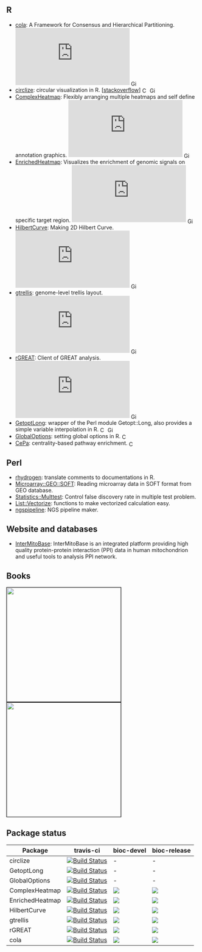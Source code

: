 <style>
li img {
    height: 16px;
    vertical-align: middle;
}
</style>


## R

- [cola](http://bioconductor.org/packages/devel/bioc/html/cola.html): A Framework for Consensus and Hierarchical Partitioning. [![bioc](http://mcube.nju.edu.cn/cgi-bin/zuguanggu/bioc_download.pl?package=cola)](https://bioconductor.org/packages/stats/bioc/cola/) [![GitHub stars](https://img.shields.io/github/stars/jokergoo/cola.svg?style=social&label=Star)]()
- [circlize](https://cran.r-project.org/web/packages/circlize/index.html): circular visualization in R. [[stackoverflow](http://stackoverflow.com/questions/tagged/circlize)] [![CRAN](https://cranlogs.r-pkg.org/badges/grand-total/circlize)](https://cran.r-project.org/web/packages/circlize/index.html) [![GitHub stars](https://img.shields.io/github/stars/jokergoo/circlize.svg?style=social&label=Star)]()
- [ComplexHeatmap](http://bioconductor.org/packages/devel/bioc/html/ComplexHeatmap.html): Flexibly arranging multiple heatmaps and self define annotation graphics. [![bioc](http://mcube.nju.edu.cn/cgi-bin/zuguanggu/bioc_download.pl?package=ComplexHeatmap)](https://bioconductor.org/packages/stats/bioc/ComplexHeatmap/) [![GitHub stars](https://img.shields.io/github/stars/jokergoo/ComplexHeatmap.svg?style=social&label=Star)]()
- [EnrichedHeatmap](http://bioconductor.org/packages/devel/bioc/html/EnrichedHeatmap.html): Visualizes the enrichment of genomic signals on specific target region. [![bioc](http://mcube.nju.edu.cn/cgi-bin/zuguanggu/bioc_download.pl?package=EnrichedHeatmap)](https://bioconductor.org/packages/stats/bioc/EnrichedHeatmap/) [![GitHub stars](https://img.shields.io/github/stars/jokergoo/EnrichedHeatmap.svg?style=social&label=Star)]()
- [HilbertCurve](http://bioconductor.org/packages/devel/bioc/html/HilbertCurve.html): Making 2D Hilbert Curve. [![bioc](http://mcube.nju.edu.cn/cgi-bin/zuguanggu/bioc_download.pl?package=HilbertCurve)](https://bioconductor.org/packages/stats/bioc/HilbertCurve/) [![GitHub stars](https://img.shields.io/github/stars/jokergoo/HilbertCurve.svg?style=social&label=Star)]()
- [gtrellis](http://bioconductor.org/packages/devel/bioc/html/gtrellis.html): genome-level trellis layout. [![bioc](http://mcube.nju.edu.cn/cgi-bin/zuguanggu/bioc_download.pl?package=gtrellis)](https://bioconductor.org/packages/stats/bioc/gtrellis/) [![GitHub stars](https://img.shields.io/github/stars/jokergoo/gtrellis.svg?style=social&label=Star)]()
- [rGREAT](http://bioconductor.org/packages/devel/bioc/html/rGREAT.html): Client of GREAT analysis. [![bioc](http://mcube.nju.edu.cn/cgi-bin/zuguanggu/bioc_download.pl?package=rGREAT)](https://bioconductor.org/packages/stats/bioc/rGREAT/) [![GitHub stars](https://img.shields.io/github/stars/jokergoo/rGREAT.svg?style=social&label=Star)]()
- [GetoptLong](https://cran.r-project.org/web/packages/GetoptLong/index.html): wrapper of the Perl module Getopt::Long, also provides a simple variable interpolation in R. [![CRAN](https://cranlogs.r-pkg.org/badges/grand-total/GetoptLong)](https://cran.r-project.org/web/packages/GetoptLong/index.html) [![GitHub stars](https://img.shields.io/github/stars/jokergoo/GetoptLong.svg?style=social&label=Star)]()
- [GlobalOptions](https://cran.r-project.org/web/packages/GlobalOptions/index.html): setting global options in R. [![CRAN](https://cranlogs.r-pkg.org/badges/grand-total/GlobalOptions)](https://cran.r-project.org/web/packages/GlobalOptions/index.html) 
- [CePa](https://cran.r-project.org/web/packages/CePa/index.html): centrality-based pathway enrichment. [![CRAN](https://cranlogs.r-pkg.org/badges/grand-total/CePa)](https://cran.r-project.org/web/packages/CePa/index.html) 


## Perl

- [rhydrogen](https://github.com/jokergoo/rhydrogen): translate comments to documentations in R.
- [Microarray::GEO::SOFT](https://metacpan.org/pod/Microarray::GEO::SOFT): Reading microarray data in SOFT format from GEO database.
- [Statistics::Multtest](https://metacpan.org/pod/Statistics::Multtest): Control false discovery rate in multiple test problem.
- [List::Vectorize](https://metacpan.org/pod/List::Vectorize): functions to make vectorized calculation easy.
- [ngspipeline](https://github.com/jokergoo/ngspipeline): NGS pipeline maker.

## Website and databases

- [InterMitoBase](http://mcube.nju.edu.cn/cgi-bin/intermitobase/home.pl): InterMitoBase is an integrated platform providing high quality protein-protein interaction (PPI) data in human mitochondrion and useful tools to analysis PPI network.

## Books

<img src="https://camo.githubusercontent.com/73dcce96d7f1efac8c644bfe56e7b1987d12d3fd/68747470733a2f2f6a6f6b6572676f6f2e6769746875622e696f2f636972636c697a655f626f6f6b2f626f6f6b2f696d616765732f636972636c697a655f636f7665722e6a7067" style="border:1px solid black; width:300px"/>
<img src="https://camo.githubusercontent.com/be2e172a000f3c8e661c1efaa85ed43f6e70c3b1/68747470733a2f2f6a6f6b6572676f6f2e6769746875622e696f2f436f6d706c6578486561746d61702d7265666572656e63652f626f6f6b2f636f6d706c6578686561746d61702d636f7665722e6a7067" style="border:1px solid black; width:300px"/>

## Package status

Package | travis-ci | bioc-devel | bioc-release
------- | --------- | ---------- | ------------
circlize | [![Build Status](https://travis-ci.org/jokergoo/circlize.svg)](https://travis-ci.org/jokergoo/circlize) | - | -
GetoptLong | [![Build Status](https://travis-ci.org/jokergoo/GetoptLong.svg)](https://travis-ci.org/jokergoo/GetoptLong) | - | -
GlobalOptions | [![Build Status](https://travis-ci.org/jokergoo/GlobalOptions.svg)](https://travis-ci.org/jokergoo/GlobalOptions) | - | -
ComplexHeatmap | [![Build Status](https://travis-ci.org/jokergoo/ComplexHeatmap.svg)](https://travis-ci.org/jokergoo/ComplexHeatmap) | [![](http://bioconductor.org/shields/build/devel/bioc/ComplexHeatmap.svg)](http://bioconductor.org/checkResults/devel/bioc-LATEST/ComplexHeatmap/) | [![](http://bioconductor.org/shields/build/release/bioc/ComplexHeatmap.svg)](http://bioconductor.org/checkResults/release/bioc-LATEST/ComplexHeatmap/) 
EnrichedHeatmap | [![Build Status](https://travis-ci.org/jokergoo/EnrichedHeatmap.svg)](https://travis-ci.org/jokergoo/EnrichedHeatmap) | [![](http://bioconductor.org/shields/build/devel/bioc/EnrichedHeatmap.svg)](http://bioconductor.org/checkResults/devel/bioc-LATEST/EnrichedHeatmap/) | [![](http://bioconductor.org/shields/build/release/bioc/EnrichedHeatmap.svg)](http://bioconductor.org/checkResults/release/bioc-LATEST/EnrichedHeatmap/) 
HilbertCurve | [![Build Status](https://travis-ci.org/jokergoo/HilbertCurve.svg)](https://travis-ci.org/jokergoo/HilbertCurve) | [![](http://bioconductor.org/shields/build/devel/bioc/HilbertCurve.svg)](http://bioconductor.org/checkResults/devel/bioc-LATEST/HilbertCurve/) | [![](http://bioconductor.org/shields/build/release/bioc/HilbertCurve.svg)](http://bioconductor.org/checkResults/release/bioc-LATEST/HilbertCurve/) 
gtrellis | [![Build Status](https://travis-ci.org/jokergoo/gtrellis.svg)](https://travis-ci.org/jokergoo/gtrellis) | [![](http://bioconductor.org/shields/build/devel/bioc/gtrellis.svg)](http://bioconductor.org/checkResults/devel/bioc-LATEST/gtrellis/) | [![](http://bioconductor.org/shields/build/release/bioc/gtrellis.svg)](http://bioconductor.org/checkResults/release/bioc-LATEST/gtrellis/) 
rGREAT | [![Build Status](https://travis-ci.org/jokergoo/rGREAT.svg)](https://travis-ci.org/jokergoo/rGREAT) | [![](http://bioconductor.org/shields/build/devel/bioc/rGREAT.svg)](http://bioconductor.org/checkResults/devel/bioc-LATEST/rGREAT/) | [![](http://bioconductor.org/shields/build/release/bioc/rGREAT.svg)](http://bioconductor.org/checkResults/release/bioc-LATEST/rGREAT/) 
cola | [![Build Status](https://travis-ci.org/jokergoo/cola.svg)](https://travis-ci.org/jokergoo/cola) | [![](http://bioconductor.org/shields/build/devel/bioc/cola.svg)](http://bioconductor.org/checkResults/devel/bioc-LATEST/cola/) | [![](http://bioconductor.org/shields/build/release/bioc/cola.svg)](http://bioconductor.org/checkResults/release/bioc-LATEST/cola/) 


<br />
<br />
<br />
<br />
<br />
<br />
<br />
<br />
